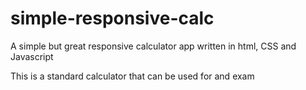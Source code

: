 # simple-responsive-calc
A simple but great responsive calculator app written in html, CSS and Javascript


This is a standard calculator that can be used for and exam

